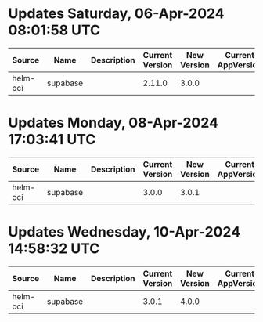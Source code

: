 # Updates Saturday, 06-Apr-2024 08:01:58 UTC
| Source   | Name     | Description | Current Version | New Version | Current AppVersion | New AppVersion | Reference                                |
| -------- | -------- | ----------- | --------------- | ----------- | ------------------ | -------------- | ---------------------------------------- |
| helm-oci | supabase |             | 2.11.0          | 3.0.0       |                    | 0.23.11        | oci://registry-1.docker.io/bitnamicharts |

# Updates Monday, 08-Apr-2024 17:03:41 UTC
| Source   | Name     | Description | Current Version | New Version | Current AppVersion | New AppVersion | Reference                                |
| -------- | -------- | ----------- | --------------- | ----------- | ------------------ | -------------- | ---------------------------------------- |
| helm-oci | supabase |             | 3.0.0           | 3.0.1       |                    | 0.23.11        | oci://registry-1.docker.io/bitnamicharts |

# Updates Wednesday, 10-Apr-2024 14:58:32 UTC
| Source   | Name     | Description | Current Version | New Version | Current AppVersion | New AppVersion | Reference                                |
| -------- | -------- | ----------- | --------------- | ----------- | ------------------ | -------------- | ---------------------------------------- |
| helm-oci | supabase |             | 3.0.1           | 4.0.0       |                    | 0.23.11        | oci://registry-1.docker.io/bitnamicharts |

